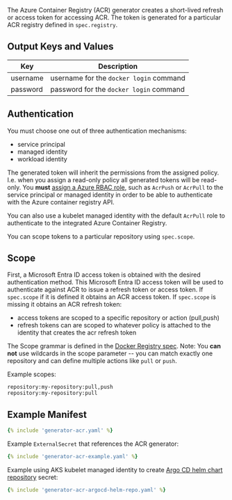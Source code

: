 
The Azure Container Registry (ACR) generator creates a short-lived refresh or access token for accessing ACR.
The token is generated for a particular ACR registry defined in `spec.registry`.

## Output Keys and Values

| Key      | Description |
| -------- | ----------- |
| username | username for the `docker login` command |
| password | password for the `docker login` command |

## Authentication

You must choose one out of three authentication mechanisms:

- service principal
- managed identity
- workload identity

The generated token will inherit the permissions from the assigned policy. I.e. when you assign a read-only policy all generated tokens will be read-only.
You **must** [assign a Azure RBAC role](https://learn.microsoft.com/en-us/azure/role-based-access-control/role-assignments-steps), such as `AcrPush` or `AcrPull` to the service principal or managed identity in order to be able to authenticate with the Azure container registry API.

You can also use a kubelet managed identity with the default `AcrPull` role to authenticate to the integrated Azure Container Registry.

You can scope tokens to a particular repository using `spec.scope`.

## Scope

First, a Microsoft Entra ID access token is obtained with the desired authentication method.
This Microsoft Entra ID access token will be used to authenticate against ACR to issue a refresh token or access token.
If `spec.scope` if it is defined it obtains an ACR access token. If  `spec.scope` is missing it obtains an ACR refresh token:

- access tokens are scoped to a specific repository or action (pull,push)
- refresh tokens can are scoped to whatever policy is attached to the identity that creates the acr refresh token

The Scope grammar is defined in the [Docker Registry spec](https://docs.docker.com/registry/spec/auth/scope/).
Note: You **can not** use wildcards in the scope parameter -- you can match exactly one repository and can define multiple actions like `pull` or `push`.

Example scopes:

```
repository:my-repository:pull,push
repository:my-repository:pull
```

## Example Manifest

```yaml
{% include 'generator-acr.yaml' %}
```

Example `ExternalSecret` that references the ACR generator:

```yaml
{% include 'generator-acr-example.yaml' %}
```

Example using AKS kubelet managed identity to create [Argo CD helm chart repository](https://argo-cd.readthedocs.io/en/latest/operator-manual/declarative-setup/#helm-chart-repositories) secret:

```yaml
{% include 'generator-acr-argocd-helm-repo.yaml' %}
```
